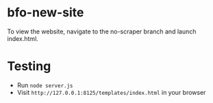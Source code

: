 # bfo-new-site

To view the website, navigate to the no-scraper branch and launch index.html. 


# Testing

* Run `node server.js` 
* Visit `http://127.0.0.1:8125/templates/index.html` in your browser